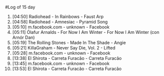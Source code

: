 #Log of 15 day

1. [04:50] Radiohead - In Rainbows - Faust Arp
1. [04:58] Radiohead - Amnesiac - Pyramid Song
1. [05:10] m.facebook.com - unknown - Facebook
1. [05:11] Ólafur Arnalds - For Now I Am Winter - For Now I Am Winter (con Arnór Dan)
1. [05:19] The Rolling Stones - Made In The Shade - Angie
1. [05:21] KillaGraham - Never Say Die, Vol. 2 - Lifted
1. [05:28] m.facebook.com - unknown - Facebook
1. [13:38] El Shirota - Carreta Furacão - Carreta Furacão
1. [13:45] m.facebook.com - unknown - Facebook
1. [13:53] El Shirota - Carreta Furacão - Carreta Furacão
